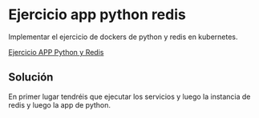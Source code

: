 # Ejercicio app python redis

Implementar el ejercicio de dockers de python y redis en kubernetes.

[Ejercicio APP Python y Redis](../../02_Docker/Ejemplos/Ejemplos_DockerFile/docker_app_python_redis)

## Solución

En primer lugar tendréis que ejecutar los servicios y luego la instancia de redis y luego la app de python. 